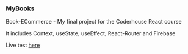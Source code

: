 ### MyBooks

Book-ECommerce - My final project for the Coderhouse React course

It includes Context, useState, useEffect, React-Router and Firebase

Live test [here](https://lucassansberro-mybooks.netlify.app/)
